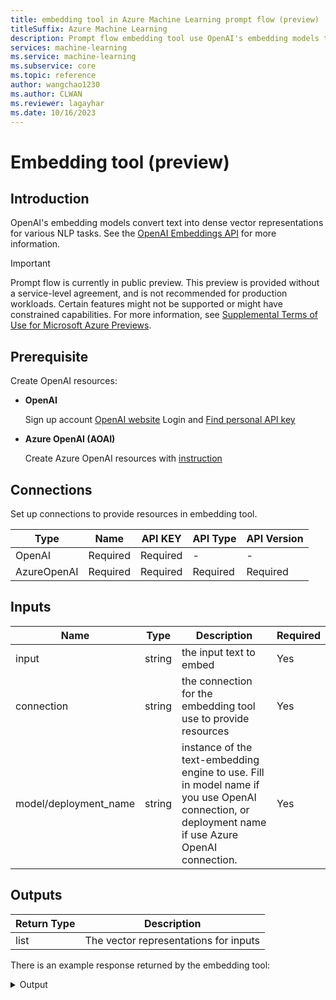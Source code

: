 ```yaml
---
title: embedding tool in Azure Machine Learning prompt flow (preview)
titleSuffix: Azure Machine Learning
description: Prompt flow embedding tool use OpenAI's embedding models to convert text into dense vector representations for various NLP tasks.
services: machine-learning
ms.service: machine-learning
ms.subservice: core
ms.topic: reference
author: wangchao1230
ms.author: CLWAN
ms.reviewer: lagayhar
ms.date: 10/16/2023
---
```


# Embedding tool (preview)

## Introduction
OpenAI's embedding models convert text into dense vector representations for various NLP tasks. See the [OpenAI Embeddings API](https://platform.openai.com/docs/api-reference/embeddings) for more information.

> [!IMPORTANT]
> Prompt flow is currently in public preview. This preview is provided without a service-level agreement, and is not recommended for production workloads. Certain features might not be supported or might have constrained capabilities.
> For more information, see [Supplemental Terms of Use for Microsoft Azure Previews](https://azure.microsoft.com/support/legal/preview-supplemental-terms/).

## Prerequisite
Create OpenAI resources:

- **OpenAI**

    Sign up account [OpenAI website](https://openai.com/)
    Login and [Find personal API key](https://platform.openai.com/account/api-keys)

- **Azure OpenAI (AOAI)**

    Create Azure OpenAI resources with [instruction](../../../ai-services/openai/how-to/create-resource.md)

## **Connections**

Set up connections to provide resources in embedding tool.

| Type        | Name     | API KEY  | API Type | API Version |
|-------------|----------|----------|----------|-------------|
| OpenAI      | Required | Required | -        | -           |
| AzureOpenAI | Required | Required | Required | Required    |


## Inputs

|  Name                  | Type        | Description                                                           | Required |
|------------------------|-------------|-----------------------------------------------------------------------|----------|
| input                  | string      | the input text to embed                                               | Yes      |
| connection             | string      | the connection for the embedding tool use to provide resources         | Yes      |
| model/deployment_name  | string      | instance of the text-embedding engine to use. Fill in model name if you use OpenAI connection, or deployment name if use Azure OpenAI connection.    | Yes      |



## Outputs

| Return Type | Description                              |
|-------------|------------------------------------------|
| list        | The vector representations for inputs    |

There is an example response returned by the embedding tool:

<details>
  <summary>Output</summary>
  
```
[-0.005744616035372019,
-0.007096089422702789,
-0.00563855143263936,
-0.005272455979138613,
-0.02355326898396015,
0.03955197334289551,
-0.014260607771575451,
-0.011810848489403725,
-0.023170066997408867,
-0.014739611186087132,
...]
```
</details>